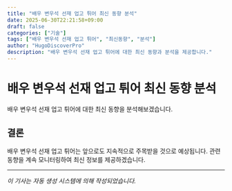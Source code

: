 ```yaml
---
title: "배우 변우석 선재 업고 튀어 최신 동향 분석"
date: 2025-06-30T22:21:58+09:00
draft: false
categories: ["기술"]
tags: ["배우 변우석 선재 업고 튀어", "최신동향", "분석"]
author: "HugoDiscoverPro"
description: "배우 변우석 선재 업고 튀어에 대한 최신 동향과 분석을 제공합니다."
---
```


# 배우 변우석 선재 업고 튀어 최신 동향 분석

배우 변우석 선재 업고 튀어에 대한 최신 동향을 분석해보겠습니다.


## 결론

배우 변우석 선재 업고 튀어는 앞으로도 지속적으로 주목받을 것으로 예상됩니다. 관련 동향을 계속 모니터링하여 최신 정보를 제공하겠습니다.

---

*이 기사는 자동 생성 시스템에 의해 작성되었습니다.*
